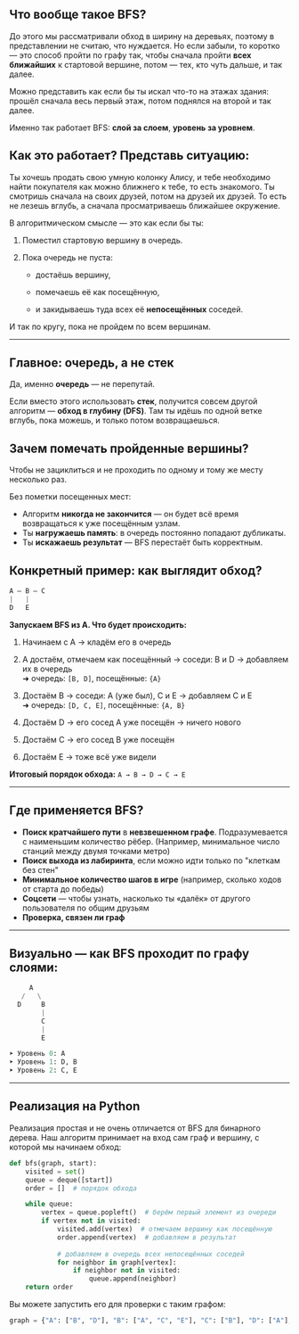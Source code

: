 ## Что вообще такое BFS?
До этого мы рассматривали обход в ширину на деревьях, поэтому в представлении не считаю, что нуждается. Но если забыли, то коротко — это способ пройти по графу так, чтобы сначала пройти **всех ближайших** к стартовой вершине, потом — тех, кто чуть дальше, и так далее.  

Можно представить как если бы ты искал что-то на этажах здания: прошёл сначала весь первый этаж, потом поднялся на второй и так далее.

Именно так работает BFS: **слой за слоем**, **уровень за уровнем**.


## Как это работает? Представь ситуацию:

Ты хочешь продать свою умную колонку Алису, и тебе необходимо найти покупателя как можно ближнего к тебе, то есть знакомого.
Ты смотришь сначала на своих друзей, потом на друзей их друзей. То есть не лезешь вглубь, а сначала просматриваешь ближайшее окружение.

В алгоритмическом смысле — это как если бы ты:

1. Поместил стартовую вершину в очередь.
    
2. Пока очередь не пуста:
    
    - достаёшь вершину,
        
    - помечаешь её как посещённую,
        
    - и закидываешь туда всех её **непосещённых** соседей.
        

И так по кругу, пока не пройдем по всем вершинам.

---

## Главное: очередь, а не стек

Да, именно **очередь** — не перепутай.  

Если вместо этого использовать **стек**, получится совсем другой алгоритм — **обход в глубину (DFS)**. Там ты идёшь по одной ветке вглубь, пока можешь, и только потом возвращаешься.

## Зачем помечать пройденные вершины?

Чтобы не зациклиться и не проходить по одному и тому же месту несколько раз.

Без пометки посещенных мест:
- Алгоритм **никогда не закончится** — он будет всё время возвращаться к уже посещённым узлам.
- Ты **нагружаешь память**: в очередь постоянно попадают дубликаты.
- Ты **искажаешь результат** — BFS перестаёт быть корректным.



## Конкретный пример: как выглядит обход?
```python
A — B — C
|   |
D   E
```

**Запускаем BFS из A. Что будет происходить:**

1. Начинаем с A → кладём его в очередь
    
2. A достаём, отмечаем как посещённый → соседи: B и D → добавляем их в очередь  
    ➜ очередь: `[B, D]`, посещённые: `{A}`
    
3. Достаём B → соседи: A (уже был), C и E → добавляем C и E  
    ➜ очередь: `[D, C, E]`, посещённые: `{A, B}`
    
4. Достаём D → его сосед A уже посещён → ничего нового
    
5. Достаём C → его сосед B уже посещён
    
6. Достаём E → тоже всё уже видели
    

**Итоговый порядок обхода:** `A → B → D → C → E`

---

## Где применяется BFS?

- **Поиск кратчайшего пути** в **невзвешенном графе**. Подразумевается с наименьшим количество рёбер. 
    (Например, минимальное число станций между двумя точками метро)
- **Поиск выхода из лабиринта**, если можно идти только по "клеткам без стен"
- **Минимальное количество шагов в игре** (например, сколько ходов от старта до победы)
- **Соцсети** — чтобы узнать, насколько ты «далёк» от другого пользователя по общим друзьям
- **Проверка, связен ли граф**

---
## Визуально — как BFS проходит по графу слоями:
```python
     A
   /   \
  D     B
        |
        C
        |
        E

➤ Уровень 0: A  
➤ Уровень 1: D, B  
➤ Уровень 2: C, E
```

---

## Реализация на Python
Реализация простая и не очень отличается от BFS для бинарного дерева. Наш алгоритм принимает на вход сам граф и вершину, с которой мы начинаем обход:

```python
def bfs(graph, start):
    visited = set()
    queue = deque([start])
    order = []  # порядок обхода

    while queue:
        vertex = queue.popleft()  # берём первый элемент из очереди
        if vertex not in visited:
            visited.add(vertex)  # отмечаем вершину как посещённую
            order.append(vertex)  # добавляем в результат
  
            # добавляем в очередь всех непосещённых соседей
            for neighbor in graph[vertex]:
                if neighbor not in visited:
                    queue.append(neighbor)
    return order
```

Вы можете запустить его для проверки с таким графом:
```python
graph = {"A": ["B", "D"], "B": ["A", "C", "E"], "C": ["B"], "D": ["A"], "E": ["B"]}
```

    
